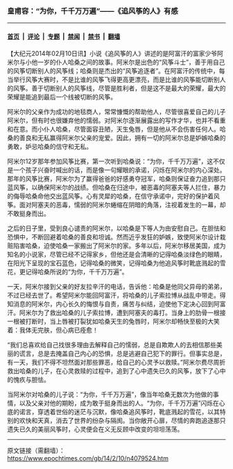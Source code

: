 ### 皇甫容：“为你，千千万万遍”——《追风筝的人》有感

---

#### [首页](../../../..?n4079524) &nbsp;|&nbsp; [评论](../../../../../epoch-comment?n4079524) &nbsp;|&nbsp; [专题](../../../../../epoch-special?n4079524) &nbsp;|&nbsp; [禁闻](../../../../../epoch-news?n4079524) &nbsp;|&nbsp; [禁书](../../../../../books?n4079524) &nbsp;|&nbsp; [翻墙](https://github.com/gfw-breaker/nogfw/blob/master/README.md?n4079524)


<div class="post_content" id="artbody" itemprop="articleBody">
 <!-- article content begin -->
 <p>
  【大纪元2014年02月10日讯】小说《追风筝的人》讲述的是阿富汗的富家少爷阿米尔与小他一岁的仆人哈桑之间的故事。阿米尔是出色的“风筝斗士”，善于用自己的风筝切断别人的风筝线；哈桑则是杰出的“风筝追逐者”。在阿富汗的传统中，每当举行风筝大赛时，不是比谁的风筝飞得更高更漂亮，而是比谁的风筝能切断别人的风筝。善于切断别人的风筝线，尽管是胜利者，但是这不是最大的荣耀，最大的荣耀是能追到最后一个线被切断的风筝。
 </p>
 <p>
  阿米尔的父亲作为成功的地毯商人，常常慷慨的帮助他人，尽管很喜爱自己的儿子阿米尔，但有时也很嫌弃他的懦弱。对阿米尔逐渐展露出的写作才华，也并不看重和在意。而小仆人哈桑，尽管面容丑陋，天生兔唇，但是他从不会伤害任何人。哈桑的善良和无私赢得阿米尔父亲的宠爱。因此，拥有一切的阿米尔总是妒嫉哈桑的勇敢，妒忌哈桑的信守和无私。
 </p>
 <p>
  阿米尔12岁那年参加风筝比赛，第一次听到哈桑说：“为你，千千万万遍”，这不仅是一个孩子兴奋时喊出的话，而是像一句耀眼的承诺，闪烁在阿米尔的内心深处。那年的风筝比赛，阿米尔为了赢得爸爸的好感勇夺冠军，哈桑则保证奋力追到那只蓝风筝，以确保阿米尔的战绩。但哈桑在归途中，被恶毒的阿塞夫等人拦住，暴力的侮辱哈桑命他交出蓝风筝。心有灵犀的哈桑，在信守承诺中，完好的保护着风筝。面对阿塞夫的恶毒，懦弱的阿米尔蜷缩在阴暗的角落，注视着发生的一幕，却不敢挺身而出。
 </p>
 <p>
  之后的日子里，受到良心谴责的阿米尔，以哈桑是下等人为由安慰自己。在胆怯和恐惧中，不断回避着哈桑的善良和坦诚。然而近乎发狂的妒嫉，致使阿米尔设计栽赃陷害哈桑，迫使哈桑一家搬出了阿米尔的家。多年以后，阿米尔移居美国，成为知名的小说家，尽管已经不记得家乡，但他还是会清晰的记得哈桑淡绿色的眼睛，在阳光下呈现的宝石蓝色，记得哈桑的微笑，记得哈桑为他追风筝时靴底溅起的雪花，更记得哈桑所说的“为你，千千万万遍”。
 </p>
 <p>
  一天，阿米尔接到父亲的好友拉辛汗的电话，告诉他：哈桑是他同父异母的弟弟，不过已经去世了。希望阿米尔能回阿富汗，将哈桑的儿子索拉博从战乱中带走。得知消息的阿米尔，内心长久的悔恨与自责，痛苦与纠结，迫使他下定决心回到阿富汗。阿米尔为了救出哈桑的儿子索拉博，遭到阿塞夫的毒打。当身上的肋骨一根接一根被打断时，当上唇被打裂犹如哈桑天生的兔唇时，阿米尔却畅快至极的大笑着：我体无完肤，但心病已痊愈！
 </p>
 <p>
  “我们总喜欢给自己找很多理由去解释自己的懦弱，总是自欺欺人的去相信那些美丽的谎言，总是去掩盖自己内心的恐惧，总是逃避自己犯下的罪行。但事实总是，有一天，我们不得不坦然面对那些罪恶，给自己的心灵予以救赎。”阿米尔费尽周折救出哈桑的儿子，在心灵救赎的过程中，追到了心中遗失已久的风筝，放下了心中的愧疚与胆怯。
 </p>
 <p>
  当阿米尔对哈桑的儿子说：“为你，千千万万遍”，像当年哈桑无数次为他做的事情，以及父亲对他的期盼，成为敢于挺身而出的人。“为你，千千万万遍”闪烁在心底的诺言，穿透着世俗的迷茫与沉默，像哈桑追风筝时，靴底溅起的雪花，以其特别的欢快和天真，消去了世界的纷杂与隔阂。当你敞开心扉，尽情的奔跑追逐那只遗失已久的美丽风筝时，心灵便会在义无反顾中改变的坦坦荡荡。
 </p>
 <!-- article content end -->
 <div id="below_article_ad">
 </div>
</div>


---

原文链接（需翻墙）：https://www.epochtimes.com/gb/14/2/10/n4079524.htm